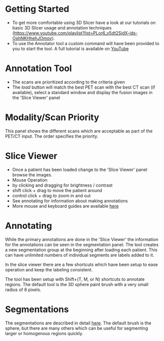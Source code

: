 
# Getting Started

- To get more comfortable using 3D Slicer have a look at our tutorials on basic 3D Slicer usage and annotation techniques (https://www.youtube.com/playlist?list=PLor6_v5dt2SjdX-jds-OshNKHhehJOmov).
- To use the Annotator tool a custom command will have been provided to you to start the tool. A full tutorial is available on [YouTube](https://www.youtube.com/watch?v=Euu2pQ0Ecjk)

# Annotation Tool

- The scans are prioritized according to the criteria given
- The _load_ button will match the best PET scan with the best CT scan (if available), select a standard window and display the fusion images in the 'Slice Viewer' panel

# Modality/Scan Priority

This panel shows the different scans which are acceptable as part of the PET/CT input. The order specifies the priority.

# Slice Viewer

- Once a patient has been loaded change to the 'Slice Viewer' panel browse the images.
- Mouse Operation 
 - by clicking and dragging for brightness / contrast
 - shift click + drag to move the patient around
 - control click + drag to zoom in and out
- See annotating for information about making annotations
- More mouse and keyboard guides are available [here](https://www.slicer.org/wiki/Documentation/4.6/SlicerApplication/MouseandKeyboardShortcuts)

# Annotating

While the primary annotations are done in the 'Slice Viewer' the information for the annotations can be seen in the segmentation panel. The tool creates a new segmentation group at the beginning after loading each patient. This can have unlimited numbers of individual segments are labels added to it.

In the slice viewer there are a few shortcuts which have been setup to ease operation and keep the labeling consistent.

The tool has been setup with Shift+(T, M, or N) shortcuts to annotate regions. The default tool is the 3D sphere paint brush with a very small radius of 8 pixels.

# Segmentations

The segmentations are described in detail [here](https://www.slicer.org/wiki/Documentation/Nightly/Modules/SegmentEditor). The default brush is the sphere, but there are many others which can be useful for segmenting larger or homogenous regions quickly.